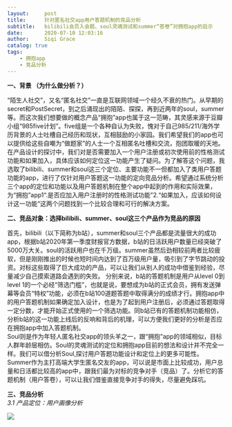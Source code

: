 ```yaml
---
layout:     post
title:      针对匿名社交app用户答题机制的竞品分析
subtitle:   bilibili会员入会题、soul灵魂测试和summer“答卷”对拥抱app的启示
date:       2020-07-10 12:03:16
author:     Siqi Grace
catalog: true
tags:
    - 拥抱app
    - 竞品分析
---
```

**一、背景 （为什么做分析？）**

“陌生人社交”，又名“匿名社交”一直是互联网领域一个经久不衰的热门。从早期的secret和PostSecret，到之后涌现出的陌陌、探探，再到近两年的soul，summer等。而这次我们想要做的概念产品“拥抱”app也属于这一范畴，其灵感来源于豆瓣小组“985five计划”。five组是一个各种自认为失败，愧对于自己985/211/海外学历背景的人士吐槽自己经历和现状，互相鼓励的小家园。我们希望我们的app也可以提供给这些自嘲为“做题家”的人士一个互相匿名吐槽和交流，抱团取暖的天地。在产品设计的探讨中，我们对是否需要加入一个用户注册或初次使用前的性格测试功能和如果加入，具体应该如何定位这一功能产生了疑问。为了解答这个问题，我选取了bilibili、summer和soul这三个定位、主要功能不一但都加入了类用户答题功能的app，进行了仅针对用户答题这一功能的定向竞品分析。希望通过系统分析三个app的定位和功能以及用户答题机制在整个app中起到的作用和实际效果，为“拥抱”app1“.是否应加入用户注册时的性格测试功能”2.“如果加入，应该如何设计这一功能“这两个问题找到一个比较合理和可行的解决方案。


**二、竞品对象：选择bilibili、summer、soul这三个产品作为竞品的原因**

首先，bilibili（以下简称为b站），summer和soul三个产品都是流量很大的成功app，根据b站2020年第一季度财报官方数据，b站的日活跃用户数量已经突破了5000万大关。soul的活跃用户也在千万级。summer虽然后劲相较前两者比较疲软，但是刚刚推出的时候也短时间内达到了百万级用户量，吸引到了字节跳动的投资。对标这些取得了巨大成功的产品，可以让我们从别人的成功中借鉴到经验，尽量减少自己摸索道路会遇到的失败。
分别来说，b站的答题机制是用户从level 0到level 1的一个必经“筛选门槛”，也就是说，要想成为b站的正式会员，拥有发送弹幕等会员“特权”功能，必须在b站100道题答题中取得满分的成绩才行。拥抱app中的用户答题机制如果确定加入设计，也是为了起到用户注册后，必须通过答题取得一定分数，才能开始正式使用的一个筛选功能。同b站已有的答题机制功能相仿，分析b站的这一功能上线后的反响和背后的机理，可以方便我们更好的分析是否应在拥抱app中加入答题机制。<br>
Soul则是作为年轻人匿名社交app的领头羊之一，跟“拥抱”app的领域相似，目标人群年龄层相仿。Soul的灵魂测试的定位和拥抱app目前的想法和设计并不完全一样。我们可以借分析Soul,探讨用户答题功能设计和定位上的更多可能性。<br>
Summer作为主打高端大学生匿名交友的app，可以说是市面上比较成功，用户总量和日活都比较高的app中，跟我们最为对标的竞争对手（竞品）了。分析它的答题机制（用户答卷），可以让我们借鉴直接竞争对手的得失，尽量避免踩坑。


**三、竞品分析**<br>
*3.1 产品定位：用户画像分析*

<img src="https://gracie-zsq.github.io/assets/bilibili.png" class="inline"/>
